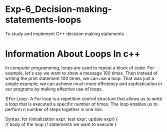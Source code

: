 # Exp-6_Decision-making-statements-loops
To study and implement C++ decision making statements
# Information About Loops In c++
In computer programming, loops are used to repeat a block of code.
For example, let's say we want to show a message 100 times. Then instead of writing the print statement 100 times, we can use a loop.
That was just a simple example; we can achieve much more efficiency and sophistication in our programs by making effective use of loops.

1)For Loop-
A For loop is a repetition control structure that allows us to write a loop that is executed a specific number of times. The loop enables us to perform n number of steps together in one line. 

Syntax: 
for (initialization expr; test expr; update expr)
{    
     // body of the loop
     // statements we want to execute
}
